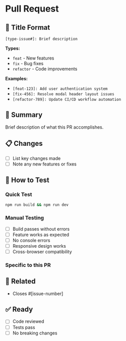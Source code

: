 # Pull Request

## 📝 Title Format

`[type-issue#]: Brief description`

**Types:**

- `feat` - New features
- `fix` - Bug fixes
- `refactor` - Code improvements

**Examples:**

- `[feat-123]: Add user authentication system`
- `[fix-456]: Resolve modal header layout issues`
- `[refactor-789]: Update CI/CD workflow automation`

## 🎯 Summary

Brief description of what this PR accomplishes.

## 📋 Changes

- [ ] List key changes made
- [ ] Note any new features or fixes

## 🧪 How to Test

### Quick Test

```bash
npm run build && npm run dev
```

### Manual Testing

- [ ] Build passes without errors
- [ ] Feature works as expected
- [ ] No console errors
- [ ] Responsive design works
- [ ] Cross-browser compatibility

### Specific to this PR

<!-- Add 2-3 specific test steps for this PR -->

## 🔗 Related

- Closes #[issue-number]

## ✅ Ready

- [ ] Code reviewed
- [ ] Tests pass
- [ ] No breaking changes
